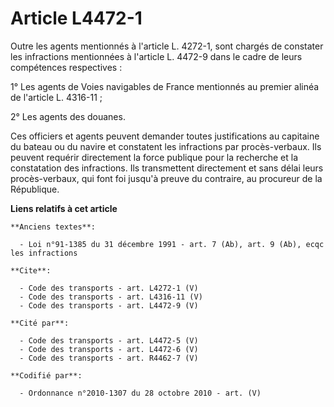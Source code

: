 # Article L4472-1

Outre les agents mentionnés à l'article L. 4272-1, sont chargés de constater les infractions mentionnées à l'article L.
4472-9 dans le cadre de leurs compétences respectives : 

1° Les agents de Voies navigables de France mentionnés au premier alinéa de l'article L. 4316-11 ; 

2° Les agents des douanes. 

Ces officiers et agents peuvent demander toutes justifications au capitaine du bateau ou du navire et constatent les
infractions par procès-verbaux. Ils peuvent requérir directement la force publique pour la recherche et la constatation des
infractions. Ils transmettent directement et sans délai leurs procès-verbaux, qui font foi jusqu'à preuve du contraire, au
procureur de la République.

**Liens relatifs à cet article**

	**Anciens textes**:

	  - Loi n°91-1385 du 31 décembre 1991 - art. 7 (Ab), art. 9 (Ab), ecqc les infractions

	**Cite**:

	  - Code des transports - art. L4272-1 (V)
	  - Code des transports - art. L4316-11 (V)
	  - Code des transports - art. L4472-9 (V)

	**Cité par**:

	  - Code des transports - art. L4472-5 (V)
	  - Code des transports - art. L4472-6 (V)
	  - Code des transports - art. R4462-7 (V)

	**Codifié par**:

	  - Ordonnance n°2010-1307 du 28 octobre 2010 - art. (V)
